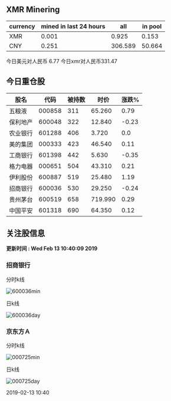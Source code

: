 ## XMR Minering

|currency|mined in last 24 hours|all|in pool|
|---|---|---|---|
|XMR|0.001|0.925|0.153|
|CNY|0.251|306.589|50.664|

今日美元对人民币 6.77	今日xmr对人民币331.47


## 今日重仓股 

|股名|代码|被持数|时价|涨跌%|
|---|---|---|---|---|
|五粮液|000858|311|65.260|0.79|
|保利地产|600048|322|12.840|-0.23|
|农业银行|601288|406|3.720|0.0|
|美的集团|000333|423|46.540|0.11|
|工商银行|601398|442|5.630|-0.35|
|格力电器|000651|504|43.310|0.21|
|伊利股份|600887|519|25.480|1.19|
|招商银行|600036|530|29.250|-0.24|
|贵州茅台|600519|658|719.990|0.29|
|中国平安|601318|690|64.350|0.12|

## 关注股信息
**更新时间 : Wed Feb 13 10:40:09 2019**
### 招商银行 
分时k线

![600036min](http://image.sinajs.cn/newchart/min/n/sh600036.gif)

日k线

![600036day](http://image.sinajs.cn/newchart/daily/n/sh600036.gif)

### 京东方Ａ 
分时k线

![000725min](http://image.sinajs.cn/newchart/min/n/sz000725.gif)

日k线

![000725day](http://image.sinajs.cn/newchart/daily/n/sz000725.gif)

2019-02-13 10:40